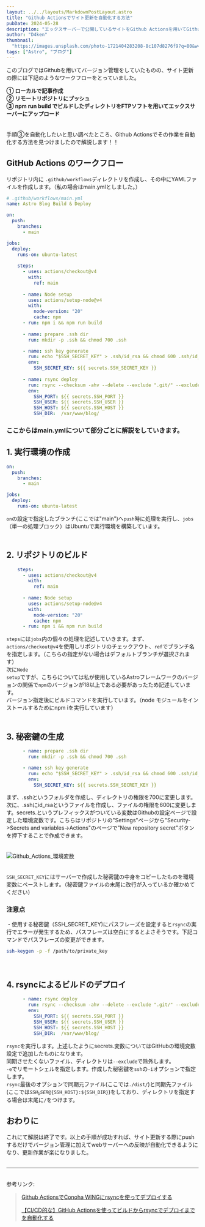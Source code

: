 ```yaml
---
layout: ../../layouts/MarkdownPostLayout.astro
title: "Github Actionsでサイト更新を自動化する方法"
pubDate: 2024-05-28
description: "エックスサーバーで公開しているサイトをGithub Actionsを用いてGithubに変更をプッシュするだけで更新する方法を解説します！！"
author: "D4ken"
thumbnail:
  "https://images.unsplash.com/photo-1721404283208-8c107d8276f9?q=80&w=1935&auto=format&fit=crop&ixlib=rb-4.0.3&ixid=M3wxMjA3fDB8MHxwaG90by1wYWdlfHx8fGVufDB8fHx8fA%3D%3D"
tags: ["Astro", "ブログ"]
---
```


このブログではGithubを用いてバージョン管理をしていたものの、サイト更新の際には下記のようなワークフローをとっていました。 
　

  **① ローカルで記事作成**  
  **➁ リモートリポジトリにプッシュ**  
  **③ npm run build でビルドしたディレクトリをFTPソフトを用いてエックスサーバーにアップロード**  
　

手順③を自動化したいと思い調べたところ、Github Actionsでその作業を自動化する方法を見つけましたので解説します！！


## GitHub Actions のワークフロー
リポジトリ内に <code>.github/workflows</code>ディレクトリを作成し、その中にYAMLファイルを作成します。（私の場合はmain.ymlとしました。）  

``` yaml
# .github/workflows/main.yml
name: Astro Blog Build & Deploy

on:
  push:
    branches:
      - main

jobs:
  deploy:
    runs-on: ubuntu-latest
    
    steps:
      - uses: actions/checkout@v4
        with:
          ref: main
          
      - name: Node setup
        uses: actions/setup-node@v4
        with:
          node-version: "20"
          cache: npm
      - run: npm i && npm run build
      
      - name: prepare .ssh dir
        run: mkdir -p .ssh && chmod 700 .ssh

      - name: ssh key generate
        run: echo "$SSH_SECRET_KEY" > .ssh/id_rsa && chmod 600 .ssh/id_rsa
        env:
          SSH_SECRET_KEY: ${{ secrets.SSH_SECRET_KEY }}
          
      - name: rsync deploy
        run: rsync --checksum -ahv --delete --exclude ".git/" --exclude ".ssh/" -e "ssh -i .ssh/id_rsa -o StrictHostKeyChecking=no -o UserKnownHostsFile=/dev/null -p ${SSH_PORT}" ./dist/ ${SSH_USER}@${SSH_HOST}:${SSH_DIR}
        env:
          SSH_PORT: ${{ secrets.SSH_PORT }}
          SSH_USER: ${{ secrets.SSH_USER }}
          SSH_HOST: ${{ secrets.SSH_HOST }}
          SSH_DIR:  /var/www/blog/

```
### ここからはmain.ymlについて部分ごとに解説をしていきます。
## 1. 実行環境の作成
```yaml
on:
  push:
    branches:
      - main

jobs:
  deploy:
    runs-on: ubuntu-latest
```
<code>on</code>の設定で指定したブランチ(ここでは"main")へ<code>push</code>時に処理を実行し、<code>jobs</code>（単一の処理ブロック）はUbuntuで実行環境を構築しています。  
　
## 2. リポジトリのビルド
```yaml
    steps:
      - uses: actions/checkout@v4
        with:
          ref: main
          
      - name: Node setup
        uses: actions/setup-node@v4
        with:
          node-version: "20"
          cache: npm
      - run: npm i && npm run build
```
<code>steps</code>には<code>jobs</code>内の個々の処理を記述していきます。まず、<code>actions/checkout@v4</code>を使用しリポジトリのチェックアウト、<code>ref</code>でブランチ名を指定します。（こちらの指定がない場合はデフォルトブランチが選択されます）  
次に<code>Node setup</code>ですが、こちらについては私が使用しているAstroフレームワークのバージョンの関係で<code>npm</code>のバージョンが18以上である必要があったため記述しています。  
バージョン指定後にビルドコマンドを実行しています。（node モジュールをインストールするためにnpm iを実行しています）  
　
## 3. 秘密鍵の生成
```yaml
      - name: prepare .ssh dir
        run: mkdir -p .ssh && chmod 700 .ssh

      - name: ssh key generate
        run: echo "$SSH_SECRET_KEY" > .ssh/id_rsa && chmod 600 .ssh/id_rsa
        env:
          SSH_SECRET_KEY: ${{ secrets.SSH_SECRET_KEY }}
```
まず、.sshというフォルダを作成し、ディレクトリの権限を700に変更します。次に、.sshにid_rsaというファイルを作成し、ファイルの権限を600に変更します。secrets.というプレフィックスがついている変数はGithubの設定ページで設定した環境変数です。こちらはリポジトリの"Settings"ページから"Security->Secrets and variables->Actions"のページで"New repository secret"ボタンを押下することで作成できます。  
　

![Github_Actions_環境変数](/entries/20240528/GitHub_Actions_secret_setting.png)  
　

<code>SSH_SECRET_KEY</code>にはサーバーで作成した秘密鍵の中身をコピーしたものを環境変数にペーストします。（秘密鍵ファイルの末尾に改行が入っているか確かめてください）
### 注意点
・使用する秘密鍵（SSH_SECRET_KEY)にパスフレーズを設定すると<code>rsync</code>の実行でエラーが発生するため、パスフレーズは空白にするとよさそうです。下記コマンドでパスフレーズの変更ができます。
``` bash
ssh-keygen -p -f /path/to/private_key
```
　
## 4. rsyncによるビルドのデプロイ
```yaml
      - name: rsync deploy
        run: rsync --checksum -ahv --delete --exclude ".git/" --exclude ".ssh/" -e "ssh -i .ssh/id_rsa -o StrictHostKeyChecking=no -o UserKnownHostsFile=/dev/null -p ${SSH_PORT}" ./dist/ ${SSH_USER}@${SSH_HOST}:${SSH_DIR}
        env:
          SSH_PORT: ${{ secrets.SSH_PORT }}
          SSH_USER: ${{ secrets.SSH_USER }}
          SSH_HOST: ${{ secrets.SSH_HOST }}
          SSH_DIR:  /var/www/blog/
```
<code>rsync</code>を実行します。上述したようにsecrets.変数についてはGitHubの環境変数設定で追加したものになります。  
同期させたくないファイル、ディレクトリは<code>--exclude</code>で除外します。  
<code>-e</code>でリモートシェルを指定します。作成した秘密鍵を<code>ssh</code>の<code>-i</code>オプションで指定します。  
<code>rsync</code>最後のオプションで同期元ファイル(ここでは<code>./dist/</code>)と同期先ファイル(ここでは<code>${SSH_USER}@${SSH_HOST}:${SSH_DIR}</code>)をしており、ディレクトリを指定する場合は末尾に<code>/</code>をつけます。

## おわりに
これにて解説は終了です。以上の手順が成功すれば、サイト更新する際にpushするだけでバージョン管理に加えてwebサーバーへの反映が自動化できるようになり、更新作業が楽になりました。  
<br>
___
<br>
参考リンク:

>[Github ActionsでConoha WINGにrsyncを使ってデプロイする](https://1000notes.jp/blog/2021/conoha-rsync/) 
> 
>[【CI/CD的な】GitHub Actionsを使ってビルドからrsyncでデプロイまでを自動化する](https://puyobyee18.hatenablog.com/entry/2020/07/18/005950)
